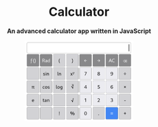 <h1 align="center">Calculator</h1>

<p align="center" style="font-weight: bold;">An advanced calculator app written in JavaScript</p>
<p align="center">
  <img alt="Calculator" src="docs/Calculator.png" width="50%">
</p>

